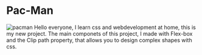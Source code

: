 # Pac-Man
![pacman](https://user-images.githubusercontent.com/74388750/218325254-18295cd6-15c7-4f8b-9a2c-bebff2961c76.png)
Hello everyone, I learn css and webdevelopment at home, this is my new project. The main componets of this project,
I made with Flex-box and the Clip path property, that allows you to design complex shapes with css.

